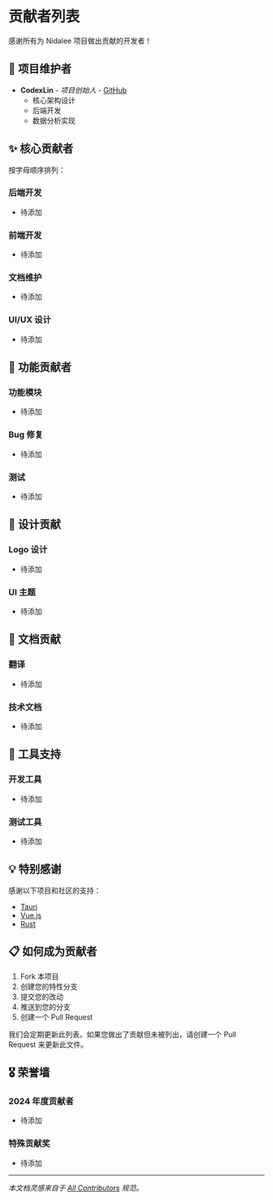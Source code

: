 # 贡献者列表

感谢所有为 Nidalee 项目做出贡献的开发者！

## 👑 项目维护者

- **CodexLin** - *项目创始人* - [GitHub](https://github.com/codexlin)
  - 核心架构设计
  - 后端开发
  - 数据分析实现

## ✨ 核心贡献者

按字母顺序排列：

### 后端开发
- 待添加

### 前端开发
- 待添加

### 文档维护
- 待添加

### UI/UX 设计
- 待添加

## 🌟 功能贡献者

### 功能模块
- 待添加

### Bug 修复
- 待添加

### 测试
- 待添加

## 🎨 设计贡献

### Logo 设计
- 待添加

### UI 主题
- 待添加

## 📝 文档贡献

### 翻译
- 待添加

### 技术文档
- 待添加

## 🔧 工具支持

### 开发工具
- 待添加

### 测试工具
- 待添加

## 💡 特别感谢

感谢以下项目和社区的支持：

- [Tauri](https://tauri.app/)
- [Vue.js](https://vuejs.org/)
- [Rust](https://www.rust-lang.org/)

## 📋 如何成为贡献者

1. Fork 本项目
2. 创建您的特性分支
3. 提交您的改动
4. 推送到您的分支
5. 创建一个 Pull Request

我们会定期更新此列表。如果您做出了贡献但未被列出，请创建一个 Pull Request 来更新此文件。

## 🎖 荣誉墙

### 2024 年度贡献者
- 待添加

### 特殊贡献奖
- 待添加

---

*本文档灵感来自于 [All Contributors](https://allcontributors.org/) 规范。* 